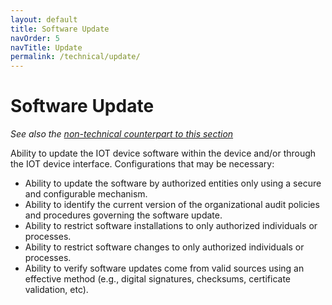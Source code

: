 ```yaml
---
layout: default
title: Software Update
navOrder: 5
navTitle: Update
permalink: /technical/update/
---
```


# Software Update

_See also the [non-technical counterpart to this section](../_8259-Control/update.md)_

Ability to update the IOT device software within the device and/or through the IOT device interface. Configurations that may be necessary:
- Ability to update the software by authorized entities only using a secure and configurable mechanism.
- Ability to identify the current version of the organizational audit policies and procedures governing the software update. 
- Ability to restrict software installations to only authorized individuals or processes. 
- Ability to restrict software changes to only authorized individuals or processes. 
- Ability to verify software updates come from valid sources using an effective method (e.g., digital signatures, checksums, certificate validation, etc).
